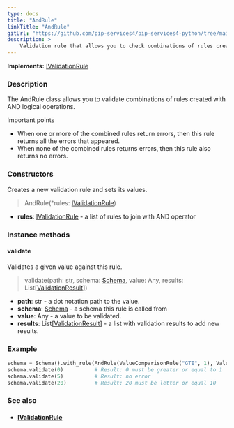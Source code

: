 ```yaml
---
type: docs
title: "AndRule"
linkTitle: "AndRule"
gitUrl: "https://github.com/pip-services4/pip-services4-python/tree/main/pip-services4-data-python"
description: >
    Validation rule that allows you to check combinations of rules created with AND logical operations.
---
```


**Implements:** [IValidationRule](../ivalidation_rule)

### Description

The AndRule class allows you to validate combinations of rules created with AND logical operations.

Important points

-  When one or more of the combined rules return errors, then this rule returns all the errors that appeared.
-  When none of the combined rules returns errors, then this rule also returns no errors.

### Constructors
Creates a new validation rule and sets its values.

> AndRule(*rules: [IValidationRule](../ivalidation_rule))

- **rules**: [IValidationRule](../ivalidation_rule) - a list of rules to join with AND operator

### Instance methods

#### validate
Validates a given value against this rule.

> validate(path: str, schema: [Schema](../schema), value: Any, results: List[[ValidationResult](../validation_result)])

- **path**: str - a dot notation path to the value.
- **schema**: [Schema](../schema) - a schema this rule is called from
- **value**: Any - a value to be validated.
- **results**: List[[ValidationResult](../validation_result)] - a list with validation results to add new results.


### Example
```python
schema = Schema().with_rule(AndRule(ValueComparisonRule("GTE", 1), ValueComparisonRule("LTE", 10)))
schema.validate(0)          # Result: 0 must be greater or equal to 1
schema.validate(5)          # Result: no error
schema.validate(20)         # Result: 20 must be letter or equal 10

```


### See also
- #### [IValidationRule](../ivalidation_rule)
